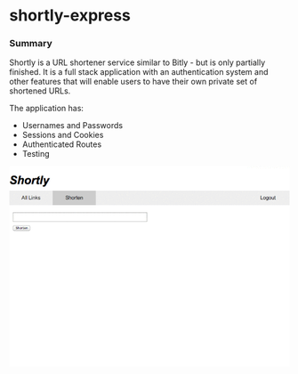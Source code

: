 # shortly-express

### Summary

Shortly is a URL shortener service similar to Bitly - but is only partially finished. It is a full stack application with an authentication system and other features that will enable users to have their own private set of shortened URLs.

The application has:

- Usernames and Passwords
- Sessions and Cookies
- Authenticated Routes
- Testing

![shortly](Shortly.gif)
